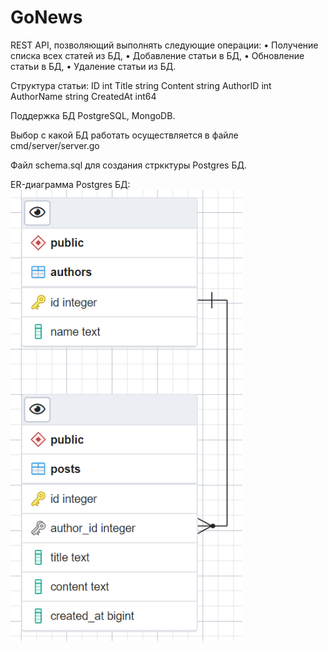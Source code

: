 # GoNews

REST API, позволяющий выполнять следующие операции: 
    • Получение списка всех статей из БД, 
    • Добавление статьи в БД, 
    • Обновление статьи в БД, 
    • Удаление статьи из БД.

Структура статьи:
	ID         int
	Title      string
	Content    string
	AuthorID   int
	AuthorName string
	CreatedAt  int64 

Поддержка БД PostgreSQL, MongoDB.

Выбор с какой БД работать осуществляется в файле cmd/server/server.go

Файл schema.sql для создания стркктуры Postgres БД.

ER-диаграмма Postgres БД:
![Alt text](ER.png)